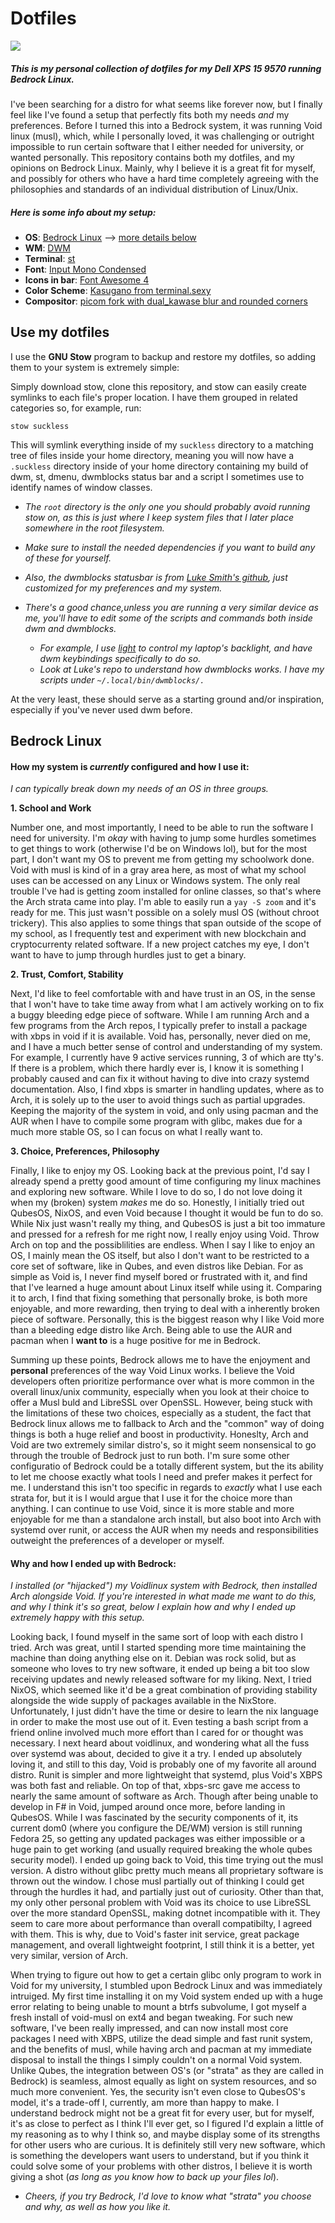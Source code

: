 # Dotfiles

![](/rice.png)

##### This is my personal collection of dotfiles for my Dell XPS 15 9570 running Bedrock Linux.

I've been searching for a distro for what seems like forever now, but I finally feel like I've found a setup that perfectly fits both my needs _and_ my preferences. Before I turned this into a Bedrock system, it was running Void linux (musl), which, while I personally loved, it was challenging or outright impossible to run certain software that I either needed for university, or wanted personally. This repository contains both my dotfiles, and my opinions on Bedrock Linux.  Mainly, why I believe it is a great fit for myself, and possibly for others who have a hard time completely agreeing with the philosophies and standards of an individual distribution of Linux/Unix.


##### Here is some info about my setup:


+ **OS**: [Bedrock Linux](http://bedrocklinux.org/) --> [more details below](#bedrock-linux)
+ **WM**: [DWM](https://dwm.suckless.org/)
+ **Terminal**: [st](https://st.suckless.org/)
+ **Font**: [Input Mono Condensed](https://input.fontbureau.com/)
+ **Icons in bar**: [Font Awesome 4](https://fontawesome.com/v4.7.0/icons/)
+ **Color Scheme**: [Kasugano from terminal.sexy](https://terminal.sexy)
+ **Compositor**: [picom fork with dual_kawase blur and rounded corners](https://www.reddit.com/r/unixporn/comments/fs8trg/oc_comptonpicom_fork_with_both_tryone144s_dual/)


## Use my dotfiles

I use the **GNU Stow** program to backup and restore my dotfiles, so adding them to your system is extremely simple:
    
Simply download stow, clone this repository, and stow can easily create symlinks to each file's proper location.
I have them grouped in related categories so, for example, run:
    
```shell
stow suckless
```
    
This will symlink everything inside of my `suckless` directory to a matching tree of files inside your home directory, meaning you will now have a `.suckless` directory
inside of your home directory containing my build of dwm, st, dmenu, dwmblocks status bar and a script I sometimes use to identify names of window classes. 
    
* *The `root` directory is the only one you should probably avoid running stow on, as this is just where I keep system files that I later place somewhere in the root filesystem.*
* *Make sure to install the needed dependencies if you want to build any of these for yourself.*
* *Also, the dwmblocks statusbar is from [Luke Smith's github](https://github.com/LukeSmithxyz/dwmblocks), just customized for my preferences and my system.*


* *There's a good chance,unless you are running a very similar device as me, you'll have to edit some of the scripts and commands both inside dwm and dwmblocks.*
    *  *For example, I use [light](https://github.com/haikarainen/light) to control my laptop's backlight, and have dwm keybindings specifically to do so.*
    *  *Look at Luke's repo to understand how dwmblocks works. I have my scripts under `~/.local/bin/dwmblocks/.`*

At the very least, these should serve as a starting ground and/or inspiration, especially if you've never used dwm before.


## Bedrock Linux

#### How my system is _currently_ configured and how I use it:
*I can typically break down my needs of an OS in three groups.*  

**1. School and Work**

Number one, and most importantly, I need to be able to run the software I need for university. 
I'm _okay_ with having to jump some hurdles sometimes to get things to work (otherwise I'd be on Windows lol), but for the most part, I don't want my OS to prevent me
from getting my schoolwork done.  Void with musl is kind of in a gray area here, as most of what my school uses can be accessed on any Linux or Windows system. The only 
real trouble I've had is getting zoom installed for online classes, so that's where the Arch strata came into play.  I'm able to easily run a `yay -S zoom` and it's ready
for me.  This just wasn't possible on a solely musl OS (without chroot trickery). This also applies to some things that span outside of the scope of my school, as I 
frequently test and experiment with new blockchain and cryptocurrenty related software.  If a new project catches my eye, I don't want to have to jump through hurdles 
just to get a binary.

**2. Trust, Comfort, Stability**

Next, I'd like to feel comfortable with and have trust in an OS, in the sense that I won't have to take time away from what I am actively working on to fix a buggy bleeding edge
piece of software.  While I am running Arch and a few programs from the Arch repos, I typically prefer to install a package with xbps in void if it is available.  Void has, personally,
never died on me, and I have a much better sense of control and understanding of my system.  For example, I currently have 9 active services running, 3 of which are tty's.  If there is a 
problem, which there hardly ever is, I know it is something I probably caused and can fix it without having to dive into crazy systemd documentation.  Also, I find xbps is smarter
in handling updates, where as to Arch, it is solely up to the user to avoid things such as partial upgrades.  Keeping the majority of the system in void, and only using pacman
and the AUR when I have to compile some program with glibc, makes due for a much more stable OS, so I can focus on what I really want to.

**3. Choice, Preferences, Philosophy**

Finally, I like to enjoy my OS.  Looking back at the previous point, I'd say I already spend a pretty good amount of time configuring my linux machines and exploring new software. While I love to do so, I do not love doing it when my (broken) system _makes_ me do so.  Honestly, I initially tried out QubesOS, NixOS, and even Void because I thought it would be
fun to do so.  While Nix just wasn't really my thing, and QubesOS is just a bit too immature and pressed for a refresh for me right now, I really enjoy using Void.  Throw Arch on top and the 
possiblilities are endless.  When I say I like to enjoy an OS, I mainly mean the OS itself, but also I don't want to be restricted to a core set of software, like in Qubes, and even distros like Debian. For as simple as Void is, I never find myself bored or frustrated with it, and find that I've learned a huge amount about Linux itself while using it. Comparing it to arch, I find that
fixing something that personally broke, is both more enjoyable, and more rewarding, then trying to deal with a inherently broken piece of software.  Personally, this is the biggest reason why I like Void more than 
a bleeding edge distro like Arch.  Being able to use the AUR and pacman when I **want to** is a huge positive for me in Bedrock.

Summing up these points, Bedrock allows me to have the enjoyment and **personal** preferences of the way Void Linux works.  I believe the Void developers often prioritize performance over
what is more common in the overall linux/unix community, especially when you look at their choice to offer a Musl buld and LibreSSL over OpenSSL.  However, being stuck with the limitations of these
two choices, especially as a student, the fact that Bedrock linux allows me to fallback to Arch and the "common" way of doing things is both a huge relief and boost in productivity.  Honeslty,
Arch and Void are two extremely similar distro's, so it might seem nonsensical to go through the trouble of Bedrock just to run both.  I'm sure some other configuratio of Bedrock
could be a totally different system, but the its ability to let me choose exactly what tools I need and prefer makes it perfect for me.  I understand this isn't too specific
in regards to _exactly_ what I use each strata for, but it is I would argue that I use it for the choice more than anything.  I can continue to use Void, since it is more stable and more
enjoyable for me than a standalone arch install, but also boot into Arch with systemd over runit, or access the AUR when my needs and responsibilities outweight the preferences of a developer or myself.

#### Why and how I ended up with Bedrock:
*I installed (or "hijacked") my Voidlinux system with Bedrock, then installed Arch alongside Void.  If you're interested in what made me want to do this, and why I think it's so great, below I explain how and why I ended up extremely happy with this setup.*

Looking back, I found myself in the same sort of loop with each distro I tried.  Arch was great, until I started spending more time maintaining the machine than doing
anything else on it.  Debian was rock solid, but as someone who loves to try new software, it ended up being a bit too slow receiving updates and newly released software for my liking.
Next, I tried NixOS, which seemed like it'd be a great combination of providing stability alongside the wide supply of packages available in  the NixStore. Unfortunately, I just didn't have the time or desire to learn the nix language in order to make the most use out of it.  Even testing a bash script from a friend online
involved much more effort than I cared for or thought was necessary. I next heard about voidlinux, and wondering what all the fuss over systemd was about, decided to give it a try.
I ended up absolutely loving it, and still to this day, Void is probably one of my favorite all around distro. Runit is simpler and more lightweight that systemd, plus Void's XBPS was both fast and reliable.  On top of that, xbps-src gave me access to nearly the same amount of software as Arch. Though after being unable to develop in F# in Void, jumped around once more, before landing in QubesOS.  While I was fascinated by the security components of it, its current dom0 (where you configure the DE/WM)
version is still running Fedora 25, so getting any updated packages was either impossible or a huge pain to get working (and usually required breaking the whole qubes security model).  I ended up going back to Void, this time trying out the musl version. A distro without glibc pretty much means all proprietary software is thrown out the window. I chose musl partially out of thinking I could get through the hurdles it had, and partially just out of curiosity.
Other than that, my only other personal problem with Void was its choice to use LibreSSL over the more standard OpenSSL, making dotnet incompatible with it.  They seem to care more about performance than overall compatibilty, 
I agreed with them.  This is why, due to Void's faster init service, great package management, and overall lightweight footprint, I still think it is a better, yet very similar, version of Arch. 

When trying to figure out how to get a certain glibc only program to work in Void for my university, I stumbled upon Bedrock Linux and was immediately intruiged.  My first time 
installing it on my Void system ended up with a huge error relating to being unable to mount a btrfs subvolume, I got myself a fresh install of void-musl on ext4 and 
began tweaking.  For such new software, I've been really impressed, and can now install most core packages I need with XBPS, utilize the dead simple and fast runit system,
and the benefits of musl, while having arch and pacman at my immediate disposal to install the things I simply couldn't on a normal Void system.  Unlike Qubes,
the integration between OS's (or "strata" as they are called in Bedrock) is seamless, almost equally as light on system resources, and so much more convenient.  Yes, the 
security isn't even close to QubesOS's model, it's a trade-off I, currently, am more than happy to make.  I understand bedrock might not be a great fit for every user,
but for myself, it's as close to perfect as I think I'll ever get, so I figured I'd explain a little of my reasoning as to why I think so, and maybe display some of its
strengths for other users who are curious.  It is definitely still very new software, which is something the developers want users to understand, but if you think it could solve some of 
your problems with other distros, I believe it is worth giving a shot (_as long as you know how to back up your files lol_).

* *Cheers, if you try Bedrock, I'd love to know what "strata" you choose and why, as well as how you like it.*
